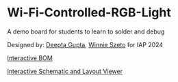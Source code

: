 # Wi-Fi-Controlled-RGB-Light

A demo board for students to learn to solder and debug

Designed by: [Deepta Gupta](https://github.com/deeptag0307), [Winnie Szeto](https://github.com/wszeto9) for IAP 2024

[Interactive BOM](https://htmlpreview.github.io/?https://github.com/PCB-Design-MIT/Wi-Fi-Controlled-RGB-Light/blob/main/bom/ibom.html)

[Interactive Schematic and Layout Viewer](https://kicanvas.org/?github=https%3A%2F%2Fgithub.com%2FPCB-Design-MIT%2FWi-Fi-Controlled-RGB-Light)